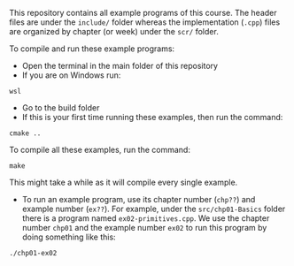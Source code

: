 This repository contains all example programs of this course. The header files are under the `include/` folder whereas the implementation (`.cpp`) files are organized by chapter (or week) under the `scr/` folder.

To compile and run these example programs:
* Open the terminal in the main folder of this repository
* If you are on Windows run:
```
wsl
```
* Go to the build folder
* If this is your first time running these examples, then run the command:
```
cmake ..
```

To compile all these examples, run the command:
```
make 
```
This might take a while as it will compile every single example. 

* To run an example program, use its chapter number (`chp??`) and example number (`ex??`). For example, under the `src/chp01-Basics` folder there is a program named `ex02-primitives.cpp`. We use the chapter number `chp01` and the example number `ex02` to run this program by doing something like this:

```
./chp01-ex02 
```
